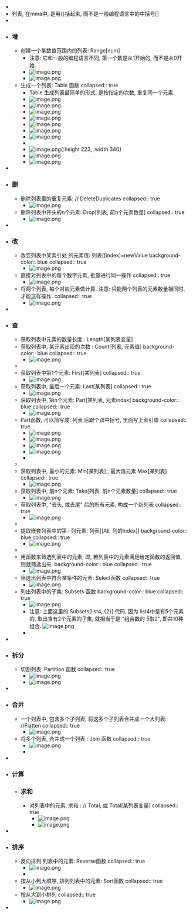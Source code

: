 -
- 列表, 在mma中, 是用{}括起来, 而不是一般编程语言中的中括号[]
-
- ### 增
	- 创建一个某数值范围内的列表: Range[num]
		- 注意: 它和一般的编程语言不同, 第一个数是从1开始的, 而不是从0开始.
		- ![image.png](../assets/image_1667970271015_0.png)
		- ![image.png](../assets/image_1667970410704_0.png)
	- 生成一个列表:  Table 函数
	  collapsed:: true
		- Table 生成列表最简单的形式, 是按指定的次数, 重复同一个元素.
		- ![image.png](../assets/image_1668142293716_0.png)
		- ![image.png](../assets/image_1668143112364_0.png)
		- ![image.png](../assets/image_1668143148565_0.png)
		- ![image.png](../assets/image_1668143168871_0.png)
		- ![image.png](../assets/image_1668143264014_0.png)
		- ![image.png](../assets/image_1668143281634_0.png)
		- ![image.png](../assets/image_1668143871892_0.png)
		-
		- ![image.png](../assets/image_1667971604849_0.png){:height 223, :width 340}
		- ![image.png](../assets/image_1667972219355_0.png)
		- ![image.png](../assets/image_1667972317662_0.png)
-
- ### 删
	- 删除列表里的重复元素: // DeleteDuplicates
	  collapsed:: true
		- ![image.png](../assets/image_1667970969083_0.png)
	- 删除列表中开头的n个元素: Drop[列表, 前n个元素数量]
	  collapsed:: true
		- ![image.png](../assets/image_1668141565221_0.png)
-
- ### 改
	- 改变列表中某索引处 的元素值: 列表\[[index]=newValue
	  background-color:: blue
	  collapsed:: true
		- ![image.png](../assets/image_1668154841138_0.png)
	- 直接对列表中的每个数字元素, 批量进行同一操作
	  collapsed:: true
		- ![image.png](../assets/image_1668137851861_0.png)
	- 将两个列表, 每个对应元素做计算. 注意: 只能两个列表的元素数量相同时, 才能这样操作.
	  collapsed:: true
		- ![image.png](../assets/image_1668140050498_0.png)
-
- ### 查
	- 获取列表中元素的数量长度 : Length[某列表变量]
	- 获取列表中, 某元素出现的次数 : Count[列表, 元素值]
	  background-color:: blue
	  collapsed:: true
		- ![image.png](../assets/image_1668140899266_0.png)
	-
	- 获取列表中第1个元素: First[某列表]
	  collapsed:: true
		- ![image.png](../assets/image_1668141014258_0.png)
	- 获取列表中, 最后一个元素: Last[某列表]
	  collapsed:: true
		- ![image.png](../assets/image_1668141060218_0.png)
	- 获取列表中, 第n个元素: Part[某列表, 元素index]
	  background-color:: blue
	  collapsed:: true
		- ![image.png](../assets/image_1668141132970_0.png)
	- Part函数, 可以简写成: 列表 后跟个双中括号, 里面写上索引值
	  collapsed:: true
		- ![image.png](../assets/image_1668154648021_0.png)
		- ![image.png](../assets/image_1668154661576_0.png)
		- ![image.png](../assets/image_1668155018206_0.png)
		- ![image.png](../assets/image_1668155005148_0.png)
		-
	-
	- 获取列表中, 最小的元素: Min[某列表] ; 最大值元素 Max[某列表]
	  collapsed:: true
		- ![image.png](../assets/image_1668141306964_0.png)
	- 获取列表中, 前n个元素: Take[列表, 前n个元素数量]
	  collapsed:: true
		- ![image.png](../assets/image_1668141451861_0.png)
	- 获取列表中, "去头, 或去尾" 后的所有元素, 构成一个新列表
	  collapsed:: true
		- ![image.png](../assets/image_1668142164449_0.png)
	-
	- 提取嵌套列表中的第 i 列元素: 列表\[[All, 列的index]]
	  background-color:: blue
	  collapsed:: true
		- ![image.png](../assets/image_1668155479135_0.png)
	-
	- 用函数来筛选列表中的元素, 即, 若列表中的元素满足给定函数的返回值, 则就筛选出来.
	  background-color:: blue
	  collapsed:: true
		- ![image.png](../assets/image_1667973214723_0.png)
	- 筛选出列表中符合某条件的元素: Select函数
	  collapsed:: true
		- ![image.png](../assets/image_1667972619159_0.png)
	- 列出列表中的子集: Subsets 函数
	  background-color:: blue
	  collapsed:: true
		- ![image.png](../assets/image_1668068604975_0.png)
		- 注意: 上面这里的 Subsets[list4, {2}] 代码, 因为 list4中是有5个元素的, 取出含有2个元素的子集, 就相当于是 "组合数的 5取2", 即共10种组合.
		  ![image.png](../assets/image_1668068775090_0.png)
		-
-
- ### 拆分
	- 切割列表: Partition 函数
	  collapsed:: true
		- ![image.png](../assets/image_1668050098731_0.png)
		- ![image.png](../assets/image_1668049946598_0.png)
-
- ### 合并
	- 一个列表中, 包含多个子列表, 将这多个子列表合并成一个大列表:  //Flatten
	  collapsed:: true
		- ![image.png](../assets/image_1667970786382_0.png)
	- 将多个列表, 合并成一个列表 : Join 函数
	  collapsed:: true
		- ![image.png](../assets/image_1668132155452_0.png)
		-
-
- ### 计算
	- ### 求和
		- 对列表中的元素, 求和 : // Total,  或 Total[某列表变量]
		  collapsed:: true
			- ![image.png](../assets/image_1667971070093_0.png)
			- ![image.png](../assets/image_1668140738270_0.png)
-
- ### 排序
	- 反向排列 列表中的元素: Reverse函数
	  collapsed:: true
		- ![image.png](../assets/image_1667992394121_0.png)
		-
	- 按从小到大顺序, 排列列表中的元素: Sort函数
	  collapsed:: true
		- ![image.png](../assets/image_1668140415431_0.png)
	- 按从大到小排列
	  collapsed:: true
		- ![image.png](../assets/image_1668140556287_0.png)
-